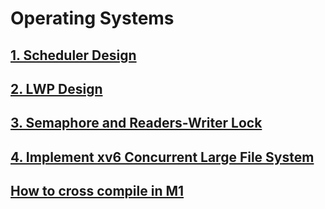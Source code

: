 # Operating Systems

## [1. Scheduler Design](docs/1.md)
## [2. LWP Design](docs/2.md)
## [3. Semaphore and Readers-Writer Lock](docs/3.md)
## [4. Implement xv6 Concurrent Large File System](docs/4.md)
## [How to cross compile in M1](docs/Cross-Compilation-in-M1.md)